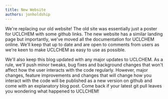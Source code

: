 ```yaml
---
title: New Website
authors: jonholdship
---
```

We're replacing our old website! The old site was essentially just a poster for UCLCHEM with some github links. The new website has a similar landing page but importantly, we've moved all the documentation for UCLCHEM online. We'll keep that up to date and are open to comments from users as we're keen to make UCLCHEM as easy to use as possible.

We'll also keep this blog updated with any major updates to UCLCHEM. As a rule, we'll push minor tweaks, bug fixes and background changes that won't affect how the user interacts with the code regularly. However, major changes, feature improvements and changes that will change how you interact with the code will be published as a new version on github and come with an explanatory blog post. Come back if your latest git pull leaves you wondering what happened to UCLCHEM!
